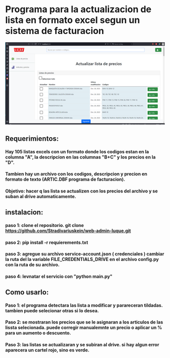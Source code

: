 # Programa para la actualizacion de lista en formato excel segun un sistema de facturacion

![ilustration home page](server/imgs/ilustration.png)


## Requerimientos:
#### Hay 105 listas excels con un formato donde los codigos estan en la columna "A", la descripcion en las columnas "B+C" y los precios en la "D".

#### Tambien hay un archivo con los codigos, descripcion y precion en formato de texto (ARTIC.DBF programa de facturacion).

#### Objetivo: hacer q las lista se actualizen con los precios del archivo y se suban al drive automaticamente.

## instalacion:

#### paso 1: clone el repositorio. git clone https://github.com/Stradivariuskein/web-admin-luque.git

#### paso 2: pip install -r requierements.txt

#### paso 3: agregue su archivo service-account.json ( credenciales ) cambiar la ruta del la variable FILE_CREDENTIALS_DRIVE en el archivo config.py con la ruta de su archivo.

#### paso 4: levnatar el servicio con "python main.py"

## Como usarlo:

#### Paso 1: el programa detectara las lista a modificar y parareceran tildadas. tambien puede selecionar otras si lo desea.

#### Paso 2: se mostraran los precios que se le asignaran a los articulos de las lissta selecionada. puede corregir manualemnte un precio o aplicar un % para un aumento o descuento.

#### Paso 3: las listas se actualizaran y se subiran al drive. si hay algun error aparecera un cartel rojo, sino es verde.
